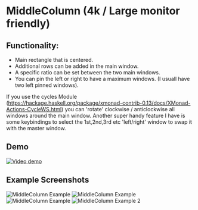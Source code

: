 # MiddleColumn (4k / Large monitor friendly)

## Functionality:
- Main rectangle that is centered.
- Additional rows can be added in the main window.
- A specific ratio can be set between the two main windows.
- You can pin the left or right to have a maximum windows. (I usuall have two left pinned windows).

If you use the cycles Module (https://hackage.haskell.org/package/xmonad-contrib-0.13/docs/XMonad-Actions-CycleWS.html) you can 'rotate' clockwise / anticlockwise all windows around the main window. 
Another super handy feature I have is some keybindings to select the 1st,2nd,3rd etc 'left/right' window to swap it with the master window. 
## Demo
[![Video demo](http://img.youtube.com/vi/5gScoAp2BBQ/0.jpg)](http://www.youtube.com/watch?v=5gScoAp2BBQ "Video demo") 

## Example Screenshots
![MiddleColumn Example](http://i.imgur.com/OrmshtY.jpg)
![MiddleColumn Example](http://i.imgur.com/m5EtcT1.jpg)
![MiddleColumn Example](http://i.imgur.com/uFD87WR.jpg)
![MiddleColumn Example 2](http://i.imgur.com/FyHpotk.jpg)
